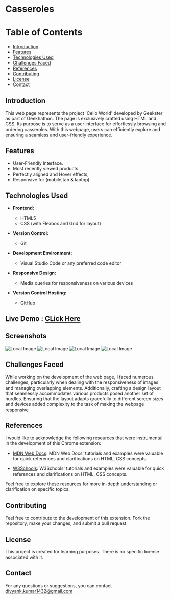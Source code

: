 # Casseroles 

# Table of Contents
  - [Introduction](#introduction)
  - [Features](#features)
  - [Technologies Used](#technologies-used)
  - [Challenges Faced](#challenges-faced)
  - [References](#references)
  - [Contributing](#contributing)
  - [License](#license)
  - [Contact](#contact)

## Introduction
This web page represents the project 'Cello World' developed by Geekster as part of Geekhathon. The page is exclusively crafted using HTML and CSS. Its purpose is to serve as a user interface for effortlessly browsing and ordering casseroles. With this webpage, users can efficiently explore and ensuring a seamless and user-friendly experience.

## Features

- User-Friendly Interface.
- Most recently viewed products ,
- Perfectly aligned and Hover effects,
- Responsive for (mobile,tab & laptop)

## Technologies Used

- **Frontend:**
  - HTML5
  - CSS (with Flexbox and Grid for layout)

- **Version Control:**
  - Git

- **Development Environment:**
  - Visual Studio Code or any preferred code editor

- **Responsive Design:**
  - Media queries for responsiveness on various devices

- **Version Control Hosting:**
  - GitHub

## Live Demo : <a href="https://sejal3006.github.io/Cello_world_clone/Divyank%20Kumar/casseroles.html"> CLick Here </a>


## Screenshots
![Local Image](./Casserole%20ss/Screenshot%202023-12-07%20134418.png)
![Local Image](./Casserole%20ss/Screenshot%202023-12-07%20134606.png)
![Local Image](./Casserole%20ss/Screenshot%202023-12-07%20134703.png)
![Local Image](./Casserole%20ss/Screenshot%202023-12-07%20134815.png)

## Challenges Faced

While working on the development of the web page, I faced numerous challenges, particularly when dealing with the responsiveness of images and managing overlapping elements. Additionally, crafting a design layout that seamlessly accommodates various products posed another set of hurdles. Ensuring that the layout adapts gracefully to different screen sizes and devices added complexity to the task of making the webpage responsive

## References

I would like to acknowledge the following resources that were instrumental in the development of this Chrome extension:

- [MDN Web Docs](https://developer.mozilla.org/en-US/): MDN Web Docs' tutorials and examples were valuable for quick references and clarifications on HTML, CSS concepts.

- [W3Schools](https://www.w3schools.com/): W3Schools' tutorials and examples were valuable for quick references and clarifications on HTML, CSS concepts.


Feel free to explore these resources for more in-depth understanding or clarification on specific topics.


## Contributing

Feel free to contribute to the development of this extension. Fork the repository, make your changes, and submit a pull request.

## License

This project is created for learning purposes. There is no specific license associated with it.

## Contact

For any questions or suggestions, you can contact divyank.kumar1432@gmail.com
